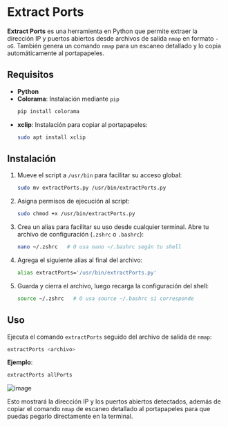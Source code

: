 # Extract Ports

**Extract Ports** es una herramienta en Python que permite extraer la dirección IP y puertos abiertos desde archivos de salida `nmap` en formato `-oG`. También genera un comando `nmap` para un escaneo detallado y lo copia automáticamente al portapapeles.

## Requisitos

- **Python**
- **Colorama**: Instalación mediante `pip`
  ```bash
  pip install colorama
  ```
- **xclip**: Instalación para copiar al portapapeles:
  ```bash
  sudo apt install xclip
  ```

## Instalación

1. Mueve el script a `/usr/bin` para facilitar su acceso global:
   ```bash
   sudo mv extractPorts.py /usr/bin/extractPorts.py
   ```

2. Asigna permisos de ejecución al script:
   ```bash
   sudo chmod +x /usr/bin/extractPorts.py
   ```

3. Crea un alias para facilitar su uso desde cualquier terminal. Abre tu archivo de configuración (`.zshrc` o `.bashrc`):
   ```bash
   nano ~/.zshrc   # O usa nano ~/.bashrc según tu shell
   ```

4. Agrega el siguiente alias al final del archivo:
   ```bash
   alias extractPorts='/usr/bin/extractPorts.py'
   ```

5. Guarda y cierra el archivo, luego recarga la configuración del shell:
   ```bash
   source ~/.zshrc   # O usa source ~/.bashrc si corresponde
   ```

## Uso

Ejecuta el comando `extractPorts` seguido del archivo de salida de `nmap`:

```bash
extractPorts <archivo>
```

**Ejemplo**:
```bash
extractPorts allPorts
```
![image](https://github.com/user-attachments/assets/4f845a8c-20a4-4637-9b8e-ae058d22d95d)

Esto mostrará la dirección IP y los puertos abiertos detectados, además de copiar el comando `nmap` de escaneo detallado al portapapeles para que puedas pegarlo directamente en la terminal.





